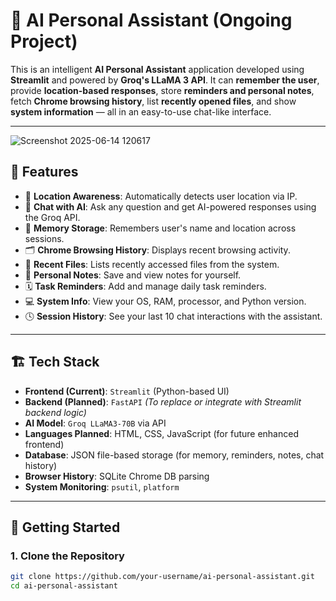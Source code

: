# 🤖 AI Personal Assistant (Ongoing Project)

This is an intelligent **AI Personal Assistant** application developed using **Streamlit** and powered by **Groq's LLaMA 3 API**. It can **remember the user**, provide **location-based responses**, store **reminders and personal notes**, fetch **Chrome browsing history**, list **recently opened files**, and show **system information** — all in an easy-to-use chat-like interface.

---
![Screenshot 2025-06-14 120617](https://github.com/user-attachments/assets/cd43ed8d-6b75-478f-94fe-e295406dee23)

## 🧠 Features

- 📍 **Location Awareness**: Automatically detects user location via IP.
- 💬 **Chat with AI**: Ask any question and get AI-powered responses using the Groq API.
- 🧠 **Memory Storage**: Remembers user's name and location across sessions.
- 🗂️ **Chrome Browsing History**: Displays recent browsing activity.
- 📂 **Recent Files**: Lists recently accessed files from the system.
- 📝 **Personal Notes**: Save and view notes for yourself.
- 🗓️ **Task Reminders**: Add and manage daily task reminders.
- 💻 **System Info**: View your OS, RAM, processor, and Python version.
- 🕓 **Session History**: See your last 10 chat interactions with the assistant.

---

## 🏗️ Tech Stack

- **Frontend (Current)**: `Streamlit` (Python-based UI)
- **Backend (Planned)**: `FastAPI` *(To replace or integrate with Streamlit backend logic)*
- **AI Model**: `Groq LLaMA3-70B` via API
- **Languages Planned**: HTML, CSS, JavaScript (for future enhanced frontend)
- **Database**: JSON file-based storage (for memory, reminders, notes, chat history)
- **Browser History**: SQLite Chrome DB parsing
- **System Monitoring**: `psutil`, `platform`

---

## 🚀 Getting Started

### 1. Clone the Repository

```bash
git clone https://github.com/your-username/ai-personal-assistant.git
cd ai-personal-assistant
